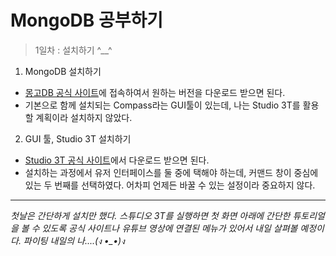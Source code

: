 # MongoDB 공부하기

> 1일차 : 설치하기 ^__^



1. MongoDB 설치하기

- [몽고DB 공식 사이트](https://www.mongodb.com/try/download/community)에 접속하여서 원하는 버전을 다운로드 받으면 된다. 
- 기본으로 함께 설치되는 Compass라는 GUI툴이 있는데, 나는 Studio 3T를 활용할 계획이라 설치하지 않았다. 



2. GUI 툴, Studio 3T 설치하기

- [Studio 3T 공식 사이트](https://robomongo.org/download)에서 다운로드 받으면 된다.
- 설치하는 과정에서 유저 인터페이스를 둘 중에 택해야 하는데, 커맨드 창이 중심에 있는 두 번째를 선택하였다. 어차피 언제든 바꿀 수 있는 설정이라 중요하지 않다. 





----



_첫날은 간단하게 설치만 했다. 스튜디오 3T를 실행하면 첫 화면 아래에 간단한 튜토리얼을 볼 수 있도록 공식 사이트나 유튜브 영상에 연결된 메뉴가 있어서 내일 살펴볼 예정이다. 파이팅 내일의 나....(ง •\_•)ง_

